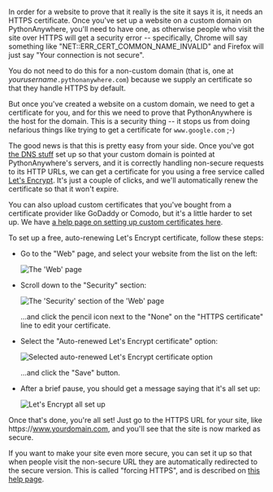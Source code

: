 <!--
.. title: How to set up an HTTPS/SSL certificate for a custom domain
.. slug: HTTPSSetup
.. date: 2019-01-15 12:49:28 UTC+00:00
.. tags:
.. category:
.. link:
.. description:
.. type: text
-->

In order for a website to prove that it really is the site it says it is, it needs
an HTTPS certificate.  Once you've set up a website on a custom domain on PythonAnywhere, you'll need
to have one, as otherwise people who visit the site over HTTPS
will get a security error -- specifically, Chrome will say something like "NET::ERR_CERT_COMMON_NAME_INVALID"
and Firefox will just say "Your connection is not secure".

You do not need to do this for a non-custom domain (that is, one at *yourusername*`.pythonanywhere.com`)
because we supply an certificate so that they handle HTTPS by default.

But once you've created a website on a custom domain, we need to get a certificate
for you, and for this we need to prove that PythonAnywhere is the host for
the domain.  This is a security thing -- it stops us from doing nefarious things
like trying to get a certificate for `www.google.com` ;-)

The good news is that this is pretty easy from your side.  Once you've got
[the DNS stuff](/pages/CustomDomains) set up so that your custom domain is pointed
at PythonAnywhere's servers, and it is correctly handling non-secure requests to
its HTTP URLs, we can get a certificate for you using a free
service called [Let's Encrypt](https://letsencrypt.org/).  It's just a couple
of clicks, and we'll automatically renew the certificate so that it won't expire.

You can also upload custom certificates that you've bought from a certificate
provider like GoDaddy or Comodo, but it's a little harder to set up.  We
have [a help page on setting up custom certificates here](/pages/HTTPSCustomCerts).

To set up a free, auto-renewing Let's Encrypt certificate, follow these steps:

  * Go to the "Web" page, and select your website from the list on the left:

    <img alt="The 'Web' page" src="/https-setup-web-app-page.png" class="bordered-image">

  * Scroll down to the "Security" section:

    <img alt="The 'Security' section of the 'Web' page" src="/https-setup-security-section-no-cert.png" class="bordered-image">

    ...and click the pencil icon next to the "None" on the "HTTPS certificate" line
    to edit your certificate.

  * Select the "Auto-renewed Let's Encrypt certificate" option:

    <img alt="Selected auto-renewed Let's Encrypt certificate option" src="/https-setup-security-section-editor-letsencrypt-selected.png" class="bordered-image">

    ...and click the "Save" button.

  * After a brief pause, you should get a message saying that it's all set up:

    <img alt="Let's Encrypt all set up" src="/https-setup-security-section-letsencrypt-installed.png" class="bordered-image">

Once that's done, you're all set!  Just go to the HTTPS URL for your site, like
http*s*://www.yourdomain.com, and you'll see that the site is now marked as secure.

If you want to make your site even more secure, you can set it up so that when
people visit the non-secure URL they are automatically redirected to the secure
version.   This is called "forcing HTTPS", and is described on
[this help page](/pages/ForcingHTTPS).




